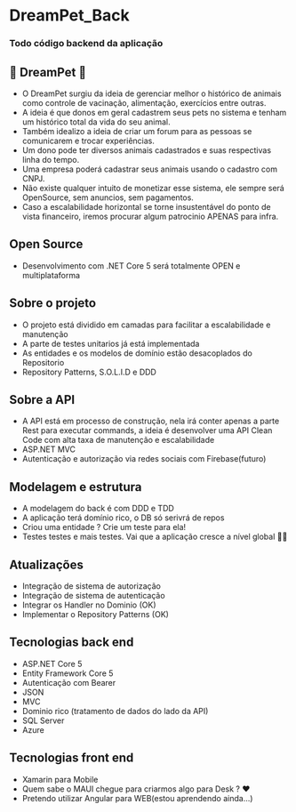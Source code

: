 # DreamPet_Back 
### Todo código backend da aplicação

## 💜 DreamPet 💜

* O DreamPet surgiu da ideia de gerenciar melhor o histórico de animais como controle de vacinação, alimentação, exercícios entre outras.
* A ideia é que donos em geral cadastrem seus pets no sistema e tenham um histórico total da vida do seu animal.
* Também idealizo a ideia de criar um forum para as pessoas se comunicarem e trocar experiências.
* Um dono pode ter diversos animais cadastrados e suas respectivas linha do tempo.
* Uma empresa poderá cadastrar seus animais usando o cadastro com CNPJ.
* Não existe qualquer intuito de monetizar esse sistema, ele sempre será OpenSource, sem anuncios, sem pagamentos.
* Caso a escalabilidade horizontal se torne insustentável do ponto de vista financeiro, iremos procurar algum patrocinio APENAS para infra.

## Open Source

* Desenvolvimento com .NET Core 5 será totalmente OPEN e multiplataforma

## Sobre o projeto

* O projeto está dividido em camadas para facilitar a escalabilidade e manutenção
* A parte de testes unitarios já está implementada
* As entidades e os modelos de domínio estão desacoplados do Repositorio
* Repository Patterns, S.O.L.I.D e DDD

## Sobre a API

* A API está em processo de construção, nela irá conter apenas a parte Rest para executar commands, 
a ideia é desenvolver uma API Clean Code com alta taxa de manutenção e escalabilidade
* ASP.NET MVC 
* Autenticação e autorização via redes sociais com Firebase(futuro)

## Modelagem e estrutura

* A modelagem do back é com DDD e TDD 
* A aplicação terá domínio rico, o DB só serivrá de repos
* Criou uma entidade ? Crie um teste para ela!
* Testes testes e mais testes. Vai que a aplicação cresce a nível global 🤣💜

## Atualizações

* Integração de sistema de autorização
* Integração de sistema de autenticação
* Integrar os Handler no Dominio (OK)
* Implementar o Repository Patterns (OK)

## Tecnologias back end

* ASP.NET Core 5
* Entity Framework Core 5
* Autenticação com Bearer
* JSON
* MVC
* Dominio rico (tratamento de dados do lado da API)
* SQL Server
* Azure

## Tecnologias front end

* Xamarin para Mobile
* Quem sabe o MAUI chegue para criarmos algo para Desk ? ❤️
* Pretendo utilizar Angular para WEB(estou aprendendo ainda...)
